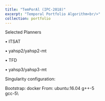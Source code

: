 ```yaml
---
title: "TemPorAl (IPC-2018)"
excerpt: "Temporal Portfolio Algorithm<br/>"
collection: portfolio
---
```

Selected Planners 
<!--- img src='https://ai2-s2-public.s3.amazonaws.com/figures/2017-08-08/1c09279a3d5659785890042fe906dcfeccff1c20/20-Figure3-1.png'--->

•   ITSAT

•   yahsp2/yahsp2-mt

•   TFD

•   yahsp3/yahsp3-mt

Singularity configuration:

Bootstrap: docker
From: ubuntu:16.04
g++-5\
gcc-5\




